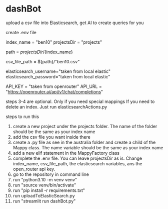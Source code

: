 # dashBot


upload a csv file into Elasticsearch, get AI to create queries for you

create .env file

index_name = "ben10"
projectsDir = "projects"

path = ${projectsDir}/${index_name}

csv_file_path = ${path}/"ben10.csv"


elasticsearch_username="taken from local elastic"
elasticsearch_password="taken from local elastic"


API_KEY = "taken from openrouter"
API_URL = "https://openrouter.ai/api/v1/chat/completions"

steps 3-4 are optional. Only if you need special mappings
If you need to delete an index. Just run elasticsearchActions.py

steps to run this
1. create a new project under the projects folder. The name of the folder should be the same as your index name
2. add the csv file you want inside there
3. create a .py file as see in the australia folder and create a child of the Mappy class. The name variable should be the same as your index name
4. add a new elif statement in the MappyFactory class
5. complete the .env file. You can leave projectsDir as is. Change index_name, csv_file_path, the elasticsearch variables, ans the open_router api key.
6. go to the repository in command line
7. run "python3.10 -m venv venv"
8. run "source venv/bin/activate"
9. run "pip install -r requirements.txt"
10. run uploadToElasticSearch.py
11. run "streamlit run dashBot.py"